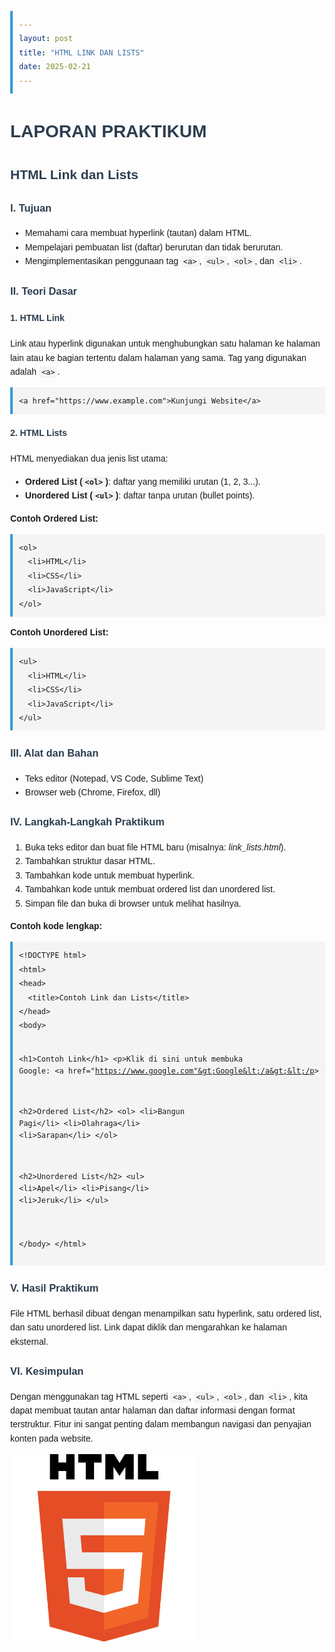```yaml
---
layout: post
title: "HTML LINK DAN LISTS"
date: 2025-02-21
---
```


<html lang="id">
<head>
  <meta charset="UTF-8">
  <title>Laporan HTML Link dan Lists</title>
  <style>
    body {
      font-family: Arial, sans-serif;
      margin: 40px;
      line-height: 1.6;
    }
    h1, h2, h3, h4 {
      color: #2c3e50;
    }
    code {
      background-color: #f4f4f4;
      padding: 2px 4px;
      border-radius: 4px;
      font-family: Consolas, monospace;
    }
    pre {
      background-color: #f4f4f4;
      padding: 10px;
      border-left: 4px solid #3498db;
      overflow-x: auto;
    }
  </style>
</head>
<body>

  <h1>LAPORAN PRAKTIKUM </h1>
  <h2> HTML Link dan Lists</h2>

  <h3>I. Tujuan</h3>
  <ul>
    <li>Memahami cara membuat hyperlink (tautan) dalam HTML.</li>
    <li>Mempelajari pembuatan list (daftar) berurutan dan tidak berurutan.</li>
    <li>Mengimplementasikan penggunaan tag <code>&lt;a&gt;</code>, <code>&lt;ul&gt;</code>, <code>&lt;ol&gt;</code>, dan <code>&lt;li&gt;</code>.</li>
  </ul>

  <h3>II. Teori Dasar</h3>
  <h4>1. HTML Link</h4>
  <p>Link atau hyperlink digunakan untuk menghubungkan satu halaman ke halaman lain atau ke bagian tertentu dalam halaman yang sama. Tag yang digunakan adalah <code>&lt;a&gt;</code>.</p>
  <pre><code>&lt;a href="https://www.example.com"&gt;Kunjungi Website&lt;/a&gt;</code></pre>

  <h4>2. HTML Lists</h4>
  <p>HTML menyediakan dua jenis list utama:</p>
  <ul>
    <li><strong>Ordered List (<code>&lt;ol&gt;</code>)</strong>: daftar yang memiliki urutan (1, 2, 3...).</li>
    <li><strong>Unordered List (<code>&lt;ul&gt;</code>)</strong>: daftar tanpa urutan (bullet points).</li>
  </ul>

  <p><strong>Contoh Ordered List:</strong></p>
  <pre><code>&lt;ol&gt;
  &lt;li&gt;HTML&lt;/li&gt;
  &lt;li&gt;CSS&lt;/li&gt;
  &lt;li&gt;JavaScript&lt;/li&gt;
&lt;/ol&gt;</code></pre>

  <p><strong>Contoh Unordered List:</strong></p>
  <pre><code>&lt;ul&gt;
  &lt;li&gt;HTML&lt;/li&gt;
  &lt;li&gt;CSS&lt;/li&gt;
  &lt;li&gt;JavaScript&lt;/li&gt;
&lt;/ul&gt;</code></pre>

  <h3>III. Alat dan Bahan</h3>
  <ul>
    <li>Teks editor (Notepad, VS Code, Sublime Text)</li>
    <li>Browser web (Chrome, Firefox, dll)</li>
  </ul>

  <h3>IV. Langkah-Langkah Praktikum</h3>
  <ol>
    <li>Buka teks editor dan buat file HTML baru (misalnya: <em>link_lists.html</em>).</li>
    <li>Tambahkan struktur dasar HTML.</li>
    <li>Tambahkan kode untuk membuat hyperlink.</li>
    <li>Tambahkan kode untuk membuat ordered list dan unordered list.</li>
    <li>Simpan file dan buka di browser untuk melihat hasilnya.</li>
  </ol>

  <p><strong>Contoh kode lengkap:</strong></p>
  <pre><code>&lt;!DOCTYPE html&gt;
&lt;html&gt;
&lt;head&gt;
  &lt;title&gt;Contoh Link dan Lists&lt;/title&gt;
&lt;/head&gt;
&lt;body&gt;

  &lt;h1&gt;Contoh Link&lt;/h1&gt;
  &lt;p&gt;Klik di sini untuk membuka Google: &lt;a href="https://www.google.com"&gt;Google&lt;/a&gt;&lt;/p&gt;

  &lt;h2&gt;Ordered List&lt;/h2&gt;
  &lt;ol&gt;
    &lt;li&gt;Bangun Pagi&lt;/li&gt;
    &lt;li&gt;Olahraga&lt;/li&gt;
    &lt;li&gt;Sarapan&lt;/li&gt;
  &lt;/ol&gt;

  &lt;h2&gt;Unordered List&lt;/h2&gt;
  &lt;ul&gt;
    &lt;li&gt;Apel&lt;/li&gt;
    &lt;li&gt;Pisang&lt;/li&gt;
    &lt;li&gt;Jeruk&lt;/li&gt;
  &lt;/ul&gt;

&lt;/body&gt;
&lt;/html&gt;
</code></pre>

  <h3>V. Hasil Praktikum</h3>
  <p>File HTML berhasil dibuat dengan menampilkan satu hyperlink, satu ordered list, dan satu unordered list. Link dapat diklik dan mengarahkan ke halaman eksternal.</p>

  <h3>VI. Kesimpulan</h3>
  <p>Dengan menggunakan tag HTML seperti <code>&lt;a&gt;</code>, <code>&lt;ul&gt;</code>, <code>&lt;ol&gt;</code>, dan <code>&lt;li&gt;</code>, kita dapat membuat tautan antar halaman dan daftar informasi dengan format terstruktur. Fitur ini sangat penting dalam membangun navigasi dan penyajian konten pada website.</p>


</body>
</html>

<img src="/assets/images/html.png" style="width: 300px; height: auto;">

